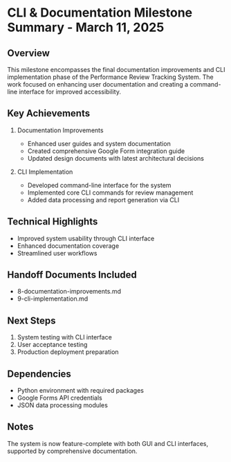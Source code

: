 # CLI & Documentation Milestone Summary - March 11, 2025

## Overview
This milestone encompasses the final documentation improvements and CLI implementation phase of the Performance Review Tracking System. The work focused on enhancing user documentation and creating a command-line interface for improved accessibility.

## Key Achievements
1. Documentation Improvements
   - Enhanced user guides and system documentation
   - Created comprehensive Google Form integration guide
   - Updated design documents with latest architectural decisions

2. CLI Implementation
   - Developed command-line interface for the system
   - Implemented core CLI commands for review management
   - Added data processing and report generation via CLI

## Technical Highlights
- Improved system usability through CLI interface
- Enhanced documentation coverage
- Streamlined user workflows

## Handoff Documents Included
- 8-documentation-improvements.md
- 9-cli-implementation.md

## Next Steps
1. System testing with CLI interface
2. User acceptance testing
3. Production deployment preparation

## Dependencies
- Python environment with required packages
- Google Forms API credentials
- JSON data processing modules

## Notes
The system is now feature-complete with both GUI and CLI interfaces, supported by comprehensive documentation.